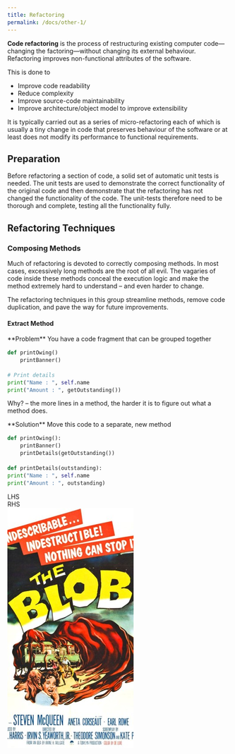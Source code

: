```yaml
---
title: Refactoring
permalink: /docs/other-1/
---
```


**Code refactoring** is the process of restructuring existing computer code—changing the factoring—without changing its external behaviour. Refactoring improves non-functional attributes of the software.  

This is done to 
* Improve code readability
* Reduce complexity
* Improve source-code maintainability
* Improve architecture/object model to improve extensibility

It is typically carried out as a series of micro-refactoring each of which is usually a tiny change in code that preserves behaviour of the software or at least does not modify its performance to functional requirements.  

## Preparation
Before refactoring a section of code, a solid set of automatic unit tests is needed. The unit tests are used to demonstrate the correct functionality of the original code and then demonstrate that the refactoring has not changed the functionality of the code. The unit-tests therefore need to be thorough and complete, testing all the functionality fully.  

## Refactoring Techniques

### Composing Methods
Much of refactoring is devoted to correctly composing methods. In most cases, excessively long methods are the root of all evil. The vagaries of code inside these methods conceal the execution logic and make the method extremely hard to understand – and even harder to change.  

The refactoring techniques in this group streamline methods, remove code duplication, and pave the way for future improvements.  

#### Extract Method
<div class="row">
<div class="column" markdown="1">
**Problem**  
You have a code fragment that can be grouped together  

```python
def printOwing()
    printBanner()

# Print details
print("Name : ", self.name
print("Amount : ", getOutstanding())
```
Why? – the more lines in a method, the harder it is to figure out what a method does.
</div>
<div class="column"  markdown="1">
**Solution**  
Move this code to a separate, new method

```python
def printOwing():
    printBanner()
    printDetails(getOutstanding())

def printDetails(outstanding):
print("Name : ", self.name
print("Amount : ", outstanding)
```
</div>
</div>









<div class="row">
    <div class="col-6" markdown="1">
    LHS
    </div>
    <div class="col-6"  markdown="1">
    RHS
    </div>
</div>

<img src="/assets/img/other/blob.jpg" alt="The Blob!">


